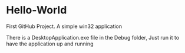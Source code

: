 # Hello-World
First GitHub Project. A simple win32 application

There is a DesktopApplication.exe file in the Debug folder, Just run it to have the application up and running
